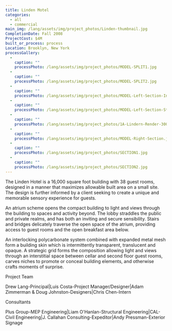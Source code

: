 ```yaml
---
title: Linden Motel
categories:
  - all
  - commercial
main_img: /lang/assets/img/project_photos/Linden-thumbnail.jpg
CompletionDate: Fall 2008
ProjectCost: $4M
built_or_process: process
Location: Brooklyn, New York
processGallery:
  - 
    caption: ""
    processPhoto: /lang/assets/img/project_photos/MODEL-SPLIT1.jpg
  - 
    caption: ""
    processPhoto: /lang/assets/img/project_photos/MODEL-SPLIT2.jpg
  - 
    caption: ""
    processPhoto: /lang/assets/img/project_photos/MODEL-Left-Section-Int.jpg
  - 
    caption: ""
    processPhoto: /lang/assets/img/project_photos/MODEL-Left-Section-Straighton.jpg
  - 
    caption: ""
    processPhoto: /lang/assets/img/project_photos/1A-Lindern-Render-300dpi.jpg
  - 
    caption: ""
    processPhoto: /lang/assets/img/project_photos/MODEL-Right-Section.jpg
  - 
    caption: ""
    processPhoto: /lang/assets/img/project_photos/SECTION1.jpg
  - 
    caption: ""
    processPhoto: /lang/assets/img/project_photos/SECTION2.jpg
---
```

The Linden Hotel is a 16,000 square foot building with 38 guest rooms, designed in a manner that maximizes allowable built area on a small site.  The design is further informed by a client seeking to create a unique and memorable sensory experience for guests.

An atrium scheme opens the compact building to light and views through the building to spaces and activity beyond.  The lobby straddles the public and private realms, and has both an inviting and secure sensibility.  Stairs and bridges delicately traverse the open space of the atrium, providing access to guest rooms and the open breakfast area below.

An interlocking polycarbonate system combined with expanded metal mesh form a building skin which is intermittently transparent, translucent and opaque. A strategic grid forms the composition allowing light and views through an interstitial space between cellar and second floor guest rooms, carves niches to promote or conceal building elements, and otherwise crafts moments of surprise.

Project Team

Drew Lang-Principal|Luis Costa-Project Manager/Designer|Adam Zimmerman & Doug Johnston-Designers|Chris Chen-Intern

Consultants

Plus Group-MEP Engineering|Liam O'Hanlan-Structural Engineering|CAL-Civil Engineering|J. Callahan Consulting-Expeditor|Andy Pressman-Exterior Signage

